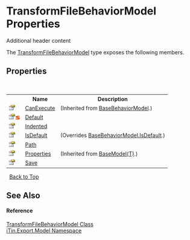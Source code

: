 # TransformFileBehaviorModel Properties
Additional header content 

The <a href="a68db287-f0b1-0ac4-5f2d-5bd8ee3b83c4">TransformFileBehaviorModel</a> type exposes the following members.


## Properties
&nbsp;<table><tr><th></th><th>Name</th><th>Description</th></tr><tr><td>![Public property](media/pubproperty.gif "Public property")</td><td><a href="490e87df-0a70-b7d6-1020-b72adfc5e3ed">CanExecute</a></td><td> (Inherited from <a href="f9334797-bdc1-1e81-7c19-cea545d52cb6">BaseBehaviorModel</a>.)</td></tr><tr><td>![Public property](media/pubproperty.gif "Public property")![Static member](media/static.gif "Static member")</td><td><a href="4508294c-aba6-46ea-9a34-2d809b53a7fc">Default</a></td><td /></tr><tr><td>![Public property](media/pubproperty.gif "Public property")</td><td><a href="cc428eef-6a06-5622-2681-7dea822147fb">Indented</a></td><td /></tr><tr><td>![Public property](media/pubproperty.gif "Public property")</td><td><a href="040f31fa-b924-b670-27a1-e7780f6e7ebc">IsDefault</a></td><td> (Overrides <a href="97ded36f-00a1-970b-ac0d-96f90390a5ff">BaseBehaviorModel.IsDefault</a>.)</td></tr><tr><td>![Public property](media/pubproperty.gif "Public property")</td><td><a href="33cf91a0-6dad-abbe-c375-b2415ff13801">Path</a></td><td /></tr><tr><td>![Public property](media/pubproperty.gif "Public property")</td><td><a href="7e88785e-5670-4515-defa-d3f60ae16111">Properties</a></td><td> (Inherited from <a href="6632f561-4175-f1f2-939c-ac8b10159529">BaseModel(T)</a>.)</td></tr><tr><td>![Public property](media/pubproperty.gif "Public property")</td><td><a href="8352bb3c-937d-9428-349a-12b5002be814">Save</a></td><td /></tr></table>&nbsp;
<a href="#transformfilebehaviormodel-properties">Back to Top</a>

## See Also


#### Reference
<a href="a68db287-f0b1-0ac4-5f2d-5bd8ee3b83c4">TransformFileBehaviorModel Class</a><br /><a href="ef57ffcc-e95e-b212-5a46-9aa6f5a3511f">iTin.Export.Model Namespace</a><br />